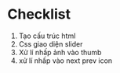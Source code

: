 # Checklist
1. Tạo cấu trúc html
2. Css giao diện slider
3. Xử lí nhấp ảnh vào thumb
4. xử lí nhấp vào next prev icon
